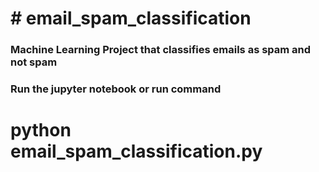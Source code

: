 <h1># email_spam_classification</h1>
<h3>Machine Learning Project that classifies emails as spam and not spam</h3>
<h3>Run the jupyter notebook or run command <h1>python email_spam_classification.py</h1></h3>
